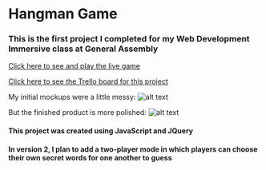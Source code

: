 # Hangman Game

### This is the first project I completed for my Web Development Immersive class at General Assembly

[Click here to see and play the live game](http://play-hangman.bitballoon.com/)

[Click here to see the Trello board for this project](https://trello.com/b/FaMcXkwt/wdi-project-1)

My initial mockups were a little messy:
![alt text](http://i.imgur.com/CJ8A5HX.jpg "Hangman Game Mockup")


But the finished product is more polished:
![alt text](http://i.imgur.com/M9ZpTDL.png "Hangman Game Screenshot")


#### This project was created using JavaScript and JQuery

#### In version 2, I plan to add a two-player mode in which players can choose their own secret words for one another to guess
